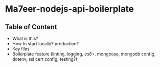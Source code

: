 # Ma7eer-nodejs-api-boilerplate

## Table of Content

- What is this?
- How to start locally? production?
- Key files
- Boilerplate feature (linting, logging, es6+, mongoose, mongodb config, dotenv, ssl cert config, testing?)
